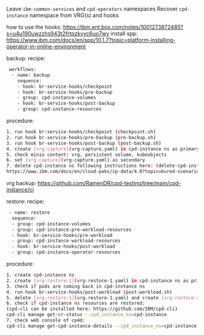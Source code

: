 Leave `ibm-common-services` and `cpd-operators` namespaces
Recover `cpd-instance` namespace from VRG(s) and hooks

how to use the hooks:
https://ibm.ent.box.com/notes/1001273872485?s=u4u190uwzzhs943t2frtpzkyyc6uo7wy
install spp:
https://www.ibm.com/docs/en/spp/10.1.7?topic=platform-installing-operator-in-online-environment

backup:
  recipe:
  ```sh
   workflows:
    - name: backup
      sequence:
      - hook: br-service-hooks/checkpoint
      - hook: br-service-hooks/pre-backup
      - group: cpd-instance-volumes
      - hook: br-service-hooks/post-backup
      - group: cpd-instance-resources
  ```

  procedure:
  ```sh
  1. run hook br-service-hooks/checkpoint (checkpoint.sh)
  2. run hook br-service-hooks/pre-backup (pre-backup.sh)
  3. run hook br-service-hooks/post-backup (post-backup.sh)
  4. create [vrg-capture](vrg-capture.yaml) in cpd-instance ns as primary and wait for clusterdataprotected
  5. check minio content: vrg, persistent volume, kubeobjects
  6. set [vrg-capture](vrg-capture.yaml) as secondary
  7. delete cpd-instance ns following instructions here: (delete-cpd-instance.sh)
  https://www.ibm.com/docs/en/cloud-paks/cp-data/4.0?topic=bured-scenario-backing-up-restoring-instance-cloud-pak-data-same-cluster 
  ```
vrg backup:  https://github.com/RamenDR/cpd-testing/tree/main/cpd-instance/ci

restore:
  recipe:
  ```sh
   - name: restore
    sequence:
    - group: cpd-instance-volumes
    - group: cpd-instance-pre-workload-resources
    - hook: br-service-hooks/pre-workload
    - group: cpd-instance-workload-resources
    - hook: br-service-hooks/post-workload
    - group: cpd-instance-operator-resources
  ```
    
  procedure:
  ```sh
  1. create cpd-instance ns
  2. create [vrg-restore-1](vrg-restore-1.yaml) in cpd-instance ns as primary and wait for clusterdataready
  3. check if pods are coming back in cpd-instance ns
  4. run hook br-service-hooks/post-workload (post-workload.sh)
  5. delete [vrg-restore-1](vrg-restore-1.yaml) and create [vrg-restore-2](vrg-restore-2.yaml) in cpd-instance ns as primary and wait for clusterdataready
  6. check if cpd-instance ns resources are restored: 
  (cpd-cli can be installed here: https://github.com/IBM/cpd-cli)
  cpd-cli manage get-cr-status --cpd_instance_ns=cpd-instance
  7. check web console of cp4d: 
  cpd-cli manage get-cpd-instance-details --cpd_instance_ns=cpd-instance --get_admin_initial_credentials=true
  ```
